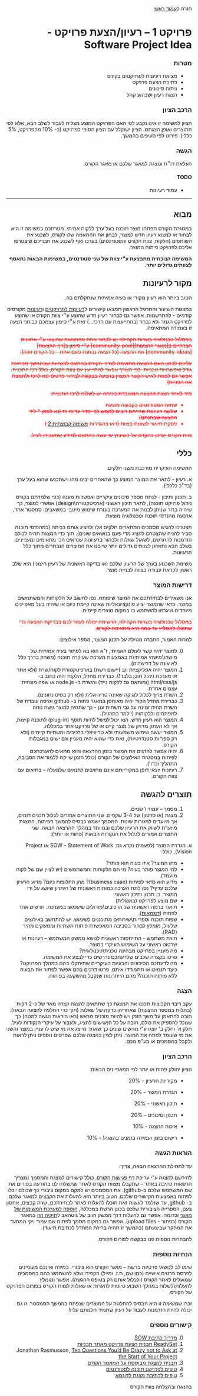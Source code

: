 <div dir="rtl">
<div>
</div>

חזרה ל[עמוד ראשי](../../..)

# פרויקט 1 – רעיון/הצעת פרויקט - Software Project Idea

### מטרות
- מציאת רעיונות לפרויקטים בקורס
- כתיבת הצעת פרויקט
- ניתוח סיכונים
- הצגת רעיון ושכהוע קהל

### הרכב הציון
הציון למשימה זו אינו נקבע לפי האם הפרויקט המוצע מצליח לעבור לשלב הבא, אלא לפי התוצרים ואופן הצגתם. הציון ישוקלל עם הציון הסופי לפרויקט (כ- 10% מהפרויקט, 5% כללי). פירוט לפי סעיפים בהמשך.

### הגשה
העלאת דו״ח ומצגת למאגר שלכם או מאגר הקורס.

#### TODO
- עמוד רעיונות
---

## מבוא

במסגרת הקורס תפתחו מוצר תוכנה בעל ערך ללקוח אמיתי. מטרתכם במשימה זו היא לבחור או למצוא רעיון חדש למוצר, לבחון את ההתאמה שלו לקורס, לשכנע את השותפים (הלקוח, צוות הקורס והסטודנטים) בערכו ואף לשכנע את חבריכם שיצטרפו אליכם לפרויקט פיתוח המוצר.

**המשימה הנוכחית מתבצעת ע"י צוות של שני סטודנטים, במשימות הבאות נתאסף לצוותים גדולים יותר.**

## מקור לרעיונות

הטוב ביותר הוא רעיון מקורי או בעיה אמיתית שנתקלתם בה.

במצגות השיעור והתרגיל הראשון תמצאו קישורים ל[רעיונות לפרויקטים][past-projects] ו[רעיונות][prev-ideas] מקורסים קודמים - להתרשמות. אפשר גם לבחור רעיון חדש שהוצע ע״י צוות הקורס או שהוצע לפרויקט הגמר ולא נבחר (בהתייעצות עם הרכז...) זאת ע״י סימון עצמכם כבוחני הצעה זו בעמודה המתאימה.

<div style="color:red" markdown="1">
<strike>
במסלול טכנולוגיה בשרות הקהילה יש לבחור אחת מההצעות שהוצעו ע״י ארגונים חברתיים ב[מאגר ההצעות][community-pool] ע״י סימון ב[דף ההצעות][community-ideas] את ההצעה (כל הצעה נבחנת פעם אחת - כל הקודם זוכה).

עליכם לבחון האם ההצעה מתאימה לצרכי הקורס בהתאם להנחיות שבהמשך מבחינת גודל ואפשרויות טכניות. לפי הצורך אפשר להתיייעץ עם צוות הקורס, כולל רכז התכנית. אפשר גם לפנות לאיש הקשר המצוין בהצעה בבקשה לבירור פרטים (נא לרכז ולתמצת את הפניות)

מיד לאחר הצגת ההצעה המעובדת בכיתה יש לשלוח לרכז התכנית:

- שמות הסטודנטים בקבוצה מוצעת
- שלשה רעיונות שהייתם רוצים לממש לפי סדר עדיפויות (נא לסמן * ליד ההצעה שבחנתם)
- פסקת תיאור לשונות בצוות (ראו בהגדרות [משימה קבוצתית 2][project2] )

צוות הקורס יעדכן בהקדם על השיבוץ שייעשה בהתאם למידע שתעבירו לעיל.
</strike>
</div>

## כללי
המשימה העיקרית מורכבת משני חלקים.

א.	רעיון - לתאר את המוצר המוצע כך שהאחרים יבינו מהו וישתכנעו שהוא בעל ערך (בד"כ כלכלי).

ב.	תכנון ותיכון - לנתח מספר סיכונים עיקריים ואפשרות מענה (כפי שלמדתם בקורס ניהול פרויקט תוכנה), לתאר תיכון ראשוני (ארכיטקטורה\design) אפשרי למוצר, כך שיהיה ברור שניתן לבנות את המערכת בעזרת שימוש מיטבי במשאבים: סמסטר אחד, ארבעה מהנדסי תוכנה וטכנולוגיה מוצעת.

תצטרכו להגיש מסמכים המתארים חלקים אלו ולהציג אותם בכיתה (כמהנדסי תוכנה סביר להניח שתצטרכו להציג מדי פעם בנושאים שונים). תוך כדי המצגת תהיה לכולם הזדמנות להתרשם, לשאול שאלות ולבחור ברעיונות שנראים הכי מתאימים ומעניינים. בשלב הבא נתארגן לצוותים גדולים יותר שייבנו את המוצרים הנבחרים מתוך כלל הרעיונות.

משימת השכנוע בערך של הרעיון שלכם (או בדיקה ראשונית של רעיון חיצוני) היא שלב ראשון לקראת עבודה בצוות לבניית מוצר.

### דרישות המוצר
אנו משאירים לבחירתכם את המוצר שיפותח. נסו לחשוב על הלקוחות והמשתמשים במוצר. כדאי שהמוצר יציע פונקציונאליות שאינה קיימת כיום או שיהיה בעל מאפיינים מיוחדים שיגרמו להשתמש בו במקום מוצרים קיימים.

<div style="color:red" markdown="1">
<strike>
במסלול טכנולוגיה בשרות הקהילה, הרשימה יכולה לעזור לכם בבדיקת ההצעה כדי שתוכלו להמליץ עד כמה היא מתאימה לקורס.
</strike>
</div>

למרות האמור, החברה מטילה על תכנון המוצר, מספר אילוצים:

0.	למוצר יהיה קשר לעולם האמיתי, ז"א הוא בא לפתור בעיה אמיתית של מישהו\מישהי אמיתי\ת באמצעות מערכת שעיקרה תוכנה (משחק בדרך כלל לא עונה על דרישה זו).
0.	המוצר יהיה אפליקציית ווב (יישום רשת) בארכיטקטורת לקוח/שרת (ולא אתר או מערכת ניהול תוכן בלבד!). כברירת מחדל, הלקוח יהיה כתוב ב- html/css/js (ומותאם גם ללקוח נייד) והשרת ב- node.js או שפה מונחית עצמים אחרת.
0.	השרת צריך לכלול לוגיקה שאינה טריוויאלית (ולא רק בסיס נתונים).
0.	כברירת מחדל הקוד יהיה מאוחסן במאגר פתוח ב- github וגרסה עובדת של השרת תהיה זמינה על גבי תשתית ענן - כך שתהיה למוצר גישה נוחה למפתחים וללקוחות (יילמד בתרגיל).
0.	המוצר הוא רעיון חדש. הוא יכול למשל להיות תוסף (plug-in) לתוכנה קיימת, אך לא העתק מדויק של מוצר קיים או של פרויקט אחר במכללה.
0.	המוצר יעשה שימוש משמעותי ולא טריוויאלי ברכיבים ותשתיות קיימים (ולא רק ספריות סטנדרטיות), זאת כדי שהוא יהיה מעניין וגם ישים במגבלות הקורס.
0.	יהיה אפשר להדגים את המוצר בזמן ההרצאה והוא מתאים להערכתכם לפיתוח במסגרת האילוצים של הקורס (כולל הזמן שייקח ללמוד את הסביבה, התהליך וכדו').
0.	רעיונות יוצאי דופן במקוריותם אינם מחויבים לתנאים שלמעלה – בתיאום עם צוות הקורס.

## תוצרים להגשה
1.	מסמך – עמוד \ שניים.
2.	מצגת (או סרטון) של 3-4 שקפים.
שני התוצרים אמורים לכלול תכנים דומים, אך מיועדים למטרות שונות. המסמך ישמש כבסיס להמשך הפיתוח. המצגת מיועדת לשווק את הרעיון שלכם ובמיוחד במהלך ההרצאה הבאה.
שני התוצרים אמורים לכלול את הנקודות הבאות (פחות או יותר):

א.	הגדרת המוצר (לפעמים נקרא גם: SOW - Statement of Work או Project Vision), כולל:

-	מהו המוצר? איזו בעיה הוא פותר?
-	למי המוצר פותר בעיה? מי הם הלקוחות והמשתמשים (יש לציין שם של לקוח מועמד).
-	מדוע הוא כדאי לפיתוח (business case)? מהן החלופות כיום? מדוע הרעיון שלכם עדיף? נסו לתת הערכה כמותית ראשונית של  היתרון שיושג על ידי המוצר.
ב.	תכנון ותיכון ראשוני:
-	שם מוצע לפרויקט (באנגלית)
-	תיאור ברמה ראשונית של הרכיבים\מודולים שישמשו במערכת. תרשים אחד לפחות ([דוגמאות][uml-diagrams]).
-	שפות תוכנה וספריות\שירותים מתוכננים לשימוש. יש להתחשב באילוצים שלעיל, מומלץ לבחור בסביבה המאפשרת פיתוח תשתיות וממשקים מהיר (RAD). 
-	חווית משתמש - התייחסות ראשונית לנושא ממשק המשתמש  – רעיונות או שרטוט ראשוני על השימוש העיקרי במוצר.
-	מה מעניין בפרויקט מבחינה טכנית\טכנולוגית?
-	פרטו בקצרה שלבים שלדעתכם נדרשים כדי לבצע את המשימה.
- מה לדעתכם הסיכונים והבעיות העיקריים שתיתקלו בהם במהלך הפרויקט? כיצד תנמיכו או תתמודדו איתם. פרטו דרכים בהם אפשר לפתור את הבעיה ללא פיתוח תוכנה? מהם הייתרונות שנקבל מהשקעה בפיתוח.

### הצגה
עקב ריבוי הקבוצות תכננו את המצגת כך שתתאים להצגה קצרה מאד של כ-2 דקות (בתלות במספר ההצעות) שאחריהן כדקה של שאלות (תוך כדי החלפה להצעה הבאה). חובה להתאמן על משך הזמן ויש להיות מוכנים מראש (ראו הוראות הגשה למטה) כך שנוכל להספיק את כולם, חובה על כל המגישים להציג, ולעבור על עיקרי הנקודות לעיל. חלק א' וחלק ב' יוצגו ע"י מגישים שונים כך שאחד מייצג את מי שיש לו עניין במוצר והשני את מי שעומד לפתח את המוצר. ניתן לציין בהצגה שלכם שפרטים נוספים ניתן לראות ולקבל במסמכים או בע"פ מכם.

### הרכב הציון

הציון יחולק פחות או יותר לפי המאפיינים הבאים:

- מקוריות הרעיון – 20%
- הגדרת המוצר – 20%
- תיכון ראשוני – 20%
- תכנון וסיכונים – 20%

- איכות ההצגה -  10%
- רישום בזמן ועמידה בזמנים בהצגה! – 10%


### הוראות הגשה
עד לתחילת ההרצאה הבאה, צריך:

להירשם להצגה ע"י עריכת [דף פגישות הקורס][meeting-page]. כולל קישורים למצגת והמסמך (מצריך הרשאות כתיבה באתר – שתקבלו מצוות הקורס לאחר שתשלחו לנו בהודעה בפורום את שם המשתמש שלכם ב-github).
את המסמכים יש למקם במקום ציבורי כך שכולם יוכלו לפתוח באמצעות הקישורים שלכם.
הטוב ביותר הוא להעלות את הקבצים למאגר שלכם ב- github, עד שנלמד לעשות זאת תוכלו להעלות לאתר לבחירתכם, שרת קבצים, אחסון בענן, הספרייה הציבורית שלכם בכונן הרשת במכללה, [הוספה למערכת המשימות של מאגר][issue-attach] וכדומה. אפשר גם להעלות דרך ממשק הווב של גיטהאב ל[תיקיה הזו][idea-folder] במאגר הקורס (כפתור - upload files). אפשר גם במקום מסמך לפתוח שם עמוד ויקי המתעד את המחקר שביצעתם (בהמשך זו תהיה ברירת המחדל לכתיבת תיעוד).


להבהרות נוספות פנו בבקשה לפורום הקורס.

### הנחיות נוספות
שימו לב לנושאי פרטיות ברשת – מאגר הקורס הוא  ציבורי. במידה ואינכם מעוניינים לפרסם פרטים אישיים (כמו שם, ת.ז. ומייל) הקפידו שלא להשתמש בהם במסמכים שמועלים לאתר הקורס (ולכלול אותם רק בטופס ההגשה).
אפשר ומומלץ להעלות\לשלוח במהלך השבוע טיוטות להערות או שאלות לצוות הקורס בפורום הפרויקט של הקורס.

זכרו שמשימה זו היא הבסיס להחלטה על המוצרים שנפתח בהמשך הסמסטר. זו גם יכולה להיות הזדמנות לעבוד על רעיון שתמיד חלמתם עליו!

### קישורים נוספים

0.	[מדריך כתיבת SOW]( http://www.rfpsolutions.ca/files/SOW_Writing_Guide2.pdf)
0. [ReadySet תבנית הצעת פרויקט מאתר תבניות](http://readyset.tigris.org/nonav/templates/proposal.html)
0.	Jonathan Rasmusson, [Ten Questions You’d Be Crazy not to Ask at the Start of Your Project](
http://www.pragprog.com/magazines/2010-10/way-of-the-agile-warrior)
0.	[תבנית למצגת מבוססת על המאמר הקודם](http://agilewarrior.files.wordpress.com/2011/02/blank-inception-deck1.pptx)
0.	[טיפים לפרויקט תוכנה לסטודנטים](http://www.comp.nus.edu.sg/~damithch/guide3e/)
0.	[טיפים לכתיבת מצגת לדוגמא](http://www.slideshare.net/Digitaldarren/top-tips-for-power-point-ignite-style-presentation)

בהנאה ובהצלחה
צוות הקורס

<!-- Links -->
[prev-ideas]:  https://github.com/jce-il/se-class/wiki/PastIdeas
[past-projects]: https://github.com/jce-il/se-class/wiki/PastProjects
[community-ideas]: https://github.com/jce-il/se-class/wiki/community-ideas
[community-pool]: https://docs.google.com/spreadsheets/d/1WS4-7GT-pvlxol_EYN-6Fpd80BRhzqKQ-OMDm9LgNJA/edit#gid=0
[project2]: [[project/project2-team]]
[uml-diagrams]: http://en.wikipedia.org/wiki/Applications_of_UML
[issue-attach]: https://help.github.com/articles/file-attachments-on-issues-and-pull-requests/
[meeting-page]: https://github.com/jce-il/se-class/wiki/Meetings
[idea-folder]: https://github.com/jce-il/se-class/tree/master/ideas/2016

</div>